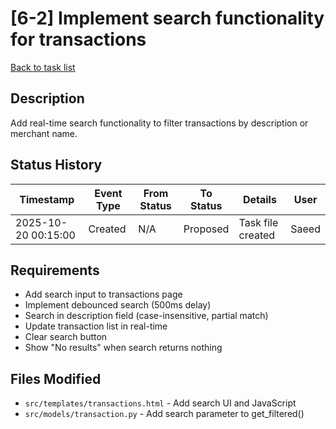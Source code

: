 # [6-2] Implement search functionality for transactions

[Back to task list](./tasks.md)

## Description
Add real-time search functionality to filter transactions by description or merchant name.

## Status History
| Timestamp | Event Type | From Status | To Status | Details | User |
|-----------|------------|-------------|-----------|---------|------|
| 2025-10-20 00:15:00 | Created | N/A | Proposed | Task file created | Saeed |

## Requirements
- Add search input to transactions page
- Implement debounced search (500ms delay)
- Search in description field (case-insensitive, partial match)
- Update transaction list in real-time
- Clear search button
- Show "No results" when search returns nothing

## Files Modified
- `src/templates/transactions.html` - Add search UI and JavaScript
- `src/models/transaction.py` - Add search parameter to get_filtered()

